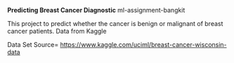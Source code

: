 **Predicting Breast Cancer Diagnostic**
ml-assignment-bangkit

This project to predict whether the cancer is benign or malignant of breast cancer patients. Data from Kaggle

Data Set Source= https://www.kaggle.com/uciml/breast-cancer-wisconsin-data
